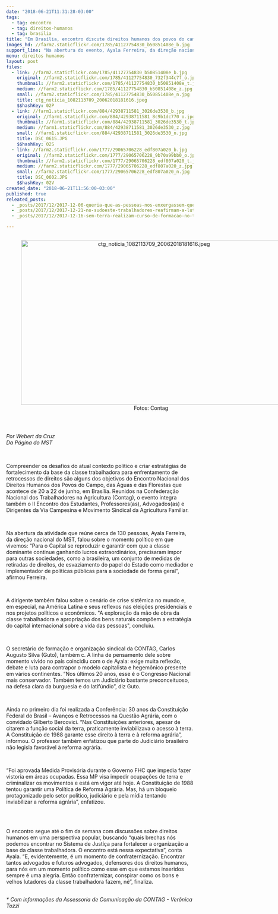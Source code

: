 ```yaml
---
date: "2018-06-21T11:31:28-03:00"
tags:
  - tag: encontro
  - tag: direitos-humanos
  - tag: brasilia
title: "Em Brasília, encontro discute direitos humanos dos povos do campo, das águas e das florestas\n\n"
images_hd: //farm2.staticflickr.com/1785/41127754830_b50851408e_b.jpg
support_line: "Na abertura do evento, Ayala Ferreira, da direção nacional do MST, falou sobre os atuais desafios enfrentados pela classe trabalhadora"
menu: direitos humanos
layout: post
files:
  - link: //farm2.staticflickr.com/1785/41127754830_b50851408e_b.jpg
    original: //farm2.staticflickr.com/1785/41127754830_732f344c7f_o.jpg
    thumbnail: //farm2.staticflickr.com/1785/41127754830_b50851408e_t.jpg
    medium: //farm2.staticflickr.com/1785/41127754830_b50851408e_z.jpg
    small: //farm2.staticflickr.com/1785/41127754830_b50851408e_n.jpg
    title: ctg_noticia_1082113709_20062018181616.jpeg
    $$hashKey: 02P
  - link: //farm1.staticflickr.com/884/42938711581_3026de3530_b.jpg
    original: //farm1.staticflickr.com/884/42938711581_8c9b1dc770_o.jpg
    thumbnail: //farm1.staticflickr.com/884/42938711581_3026de3530_t.jpg
    medium: //farm1.staticflickr.com/884/42938711581_3026de3530_z.jpg
    small: //farm1.staticflickr.com/884/42938711581_3026de3530_n.jpg
    title: DSC_0615.JPG
    $$hashKey: 02S
  - link: //farm2.staticflickr.com/1777/29065706228_edf807a020_b.jpg
    original: //farm2.staticflickr.com/1777/29065706228_9b70a99bb0_o.jpg
    thumbnail: //farm2.staticflickr.com/1777/29065706228_edf807a020_t.jpg
    medium: //farm2.staticflickr.com/1777/29065706228_edf807a020_z.jpg
    small: //farm2.staticflickr.com/1777/29065706228_edf807a020_n.jpg
    title: DSC_0602.JPG
    $$hashKey: 02V
created_date: "2018-06-21T11:56:00-03:00"
published: true
releated_posts:
  - _posts/2017/12/2017-12-06-queria-que-as-pessoas-nos-enxergassem-que-eu-nao-fosse-impedido-de-entrar-em-qualquer-forum-pelas-minhas-roupas-diz-advogado-indigena.md
  - _posts/2017/12/2017-12-21-no-sudoeste-trabalhadores-reafirmam-a-luta-pela-terra-durante-encontro-regional-do-mst.md
  - _posts/2017/12/2017-12-16-sem-terra-realizam-curso-de-formacao-no-tocantins.md

---
```

<div style="text-align:center">
<figure class="image" style="display:inline-block"><img alt="ctg_noticia_1082113709_20062018181616.jpeg" height="444" src="//farm2.staticflickr.com/1785/41127754830_b50851408e_b.jpg" width="700" />
<figcaption>Fotos: Contag</figcaption>
</figure>
</div>

<p dir="ltr">&nbsp;</p>

<p><em>Por Webert da Cruz<br />
Da P&aacute;gina do MST&nbsp;</em></p>

<p style="box-sizing: inherit; margin: 0px 0px 11px; font-size: 1.1em; color: rgb(85, 85, 85); font-family: Helvetica, Arial, sans-serif;">&nbsp;</p>

<p dir="ltr">Compreender os desafios do atual contexto pol&iacute;tico e criar estrat&eacute;gias de fortalecimento da base da classe trabalhadora para enfrentamento de retrocessos de direitos s&atilde;o alguns dos objetivos do Encontro Nacional dos Direitos Humanos dos Povos do Campo, das &Aacute;guas e das Florestas que acontece de 20 a 22 de junho, em Bras&iacute;lia. Reunidos na Confedera&ccedil;&atilde;o Nacional dos Trabalhadores na Agricultura (Contag), o evento integra tamb&eacute;m o II Encontro dos Estudantes, Professores(as), Advogados(as) e Dirigentes da Via Campesina e Movimento Sindical da Agricultura Familiar.&nbsp;</p>

<p>&nbsp;</p>

<p dir="ltr">Na abertura da atividade que re&uacute;ne cerca de 130 pessoas, Ayala Ferreira, da dire&ccedil;&atilde;o nacional do MST, falou sobre o momento pol&iacute;tico em que vivemos: &ldquo;Para o Capital se reproduzir e&nbsp;garantir com que a classe dominante continue ganhando lucros extraordin&aacute;rios, precisaram impor para outras sociedades, como a brasileira, um conjunto de medidas de retiradas de direitos, de esvaziamento do papel do Estado como mediador e implementador de pol&iacute;ticas p&uacute;blicas para a sociedade de forma geral&rdquo;, afirmou Ferreira.</p>

<p>&nbsp;</p>

<p dir="ltr">A dirigente tamb&eacute;m&nbsp;falou sobre o cen&aacute;rio de crise sist&ecirc;mica no mundo e, em especial, na Am&eacute;rica Latina e seus reflexos nas elei&ccedil;&otilde;es presidenciais e nos projetos pol&iacute;ticos e econ&ocirc;micos. &quot;A explora&ccedil;&atilde;o da m&atilde;o de obra da classe trabalhadora e apropria&ccedil;&atilde;o dos bens naturais&nbsp;comp&otilde;em a estrat&eacute;gia do capital internacional sobre a vida das pessoas&quot;, concluiu.</p>

<p>&nbsp;</p>

<p dir="ltr">O secret&aacute;rio de forma&ccedil;&atilde;o e organiza&ccedil;&atilde;o sindical da CONTAG, Carlos Augusto Silva (Guto), tamb&eacute;m c. A linha de pensamento dele sobre momento vivido no pa&iacute;s coincidiu com o de Ayala: exige muita reflex&atilde;o, debate e luta para contrapor o modelo capitalista e hegem&ocirc;nico presente em v&aacute;rios continentes. &ldquo;Nos &uacute;ltimos 20 anos, esse &eacute; o Congresso Nacional mais conservador. Tamb&eacute;m temos um Judici&aacute;rio bastante preconceituoso, na defesa clara da burguesia e do latif&uacute;ndio&rdquo;, diz Guto.</p>

<p>&nbsp;</p>

<p dir="ltr">Ainda no primeiro dia foi realizada a Confer&ecirc;ncia: 30 anos da Constitui&ccedil;&atilde;o Federal do Brasil &ndash; Avan&ccedil;os e Retrocessos na Quest&atilde;o Agr&aacute;ria, com o convidado Gilberto Bercovici. &ldquo;Nas Constitui&ccedil;&otilde;es anteriores, apesar de citarem a fun&ccedil;&atilde;o social da terra, praticamente inviabilizava o acesso &agrave; terra. A Constitui&ccedil;&atilde;o de 1988 garante esse direito &agrave; terra e &agrave; reforma agr&aacute;ria&rdquo;, informou. O professor tamb&eacute;m enfatizou que parte do Judici&aacute;rio brasileiro n&atilde;o legisla favor&aacute;vel &agrave; reforma agr&aacute;ria.</p>

<p>&nbsp;</p>

<p dir="ltr">&ldquo;Foi aprovada Medida Provis&oacute;ria durante o Governo FHC que impedia fazer vistoria em &aacute;reas ocupadas. Essa MP visa impedir ocupa&ccedil;&otilde;es de terra e criminalizar os movimentos e est&aacute; em vigor at&eacute; hoje. A Constitui&ccedil;&atilde;o de 1988 tentou garantir uma Pol&iacute;tica de Reforma Agr&aacute;ria. Mas, h&aacute; um bloqueio protagonizado pelo setor pol&iacute;tico, judici&aacute;rio e pela m&iacute;dia tentando inviabilizar a reforma agr&aacute;ria&rdquo;, enfatizou.</p>

<p><br />
&nbsp;</p>

<p dir="ltr">O encontro segue at&eacute; o fim da semana com discuss&otilde;es sobre direitos humanos em uma perspectiva popular, buscando &ldquo;quais brechas n&oacute;s podemos encontrar no Sistema de Just&iacute;&ccedil;a para fortalecer a organiza&ccedil;&atilde;o a base da classe trabalhadora. O encontro est&aacute; nessa expectativa&rdquo;, conta Ayala. &ldquo;E, evidentemente, &eacute; um momento de confraterniza&ccedil;&atilde;o. Encontrar tantos advogados e futuros advogados, defensores dos direitos humanos, para n&oacute;s em um momento pol&iacute;tico como esse em que estamos inseridos sempre &eacute; uma alegria. Ent&atilde;o confraternizar, conspirar como os bons e velhos lutadores da classe trabalhadora fazem, n&eacute;&rdquo;, finaliza.</p>

<div>&nbsp;</div>

<div><em>*&nbsp;Com informa&ccedil;&otilde;es da Assessoria de Comunica&ccedil;&atilde;o da CONTAG - Ver&ocirc;nica Tozzi</em></div>
